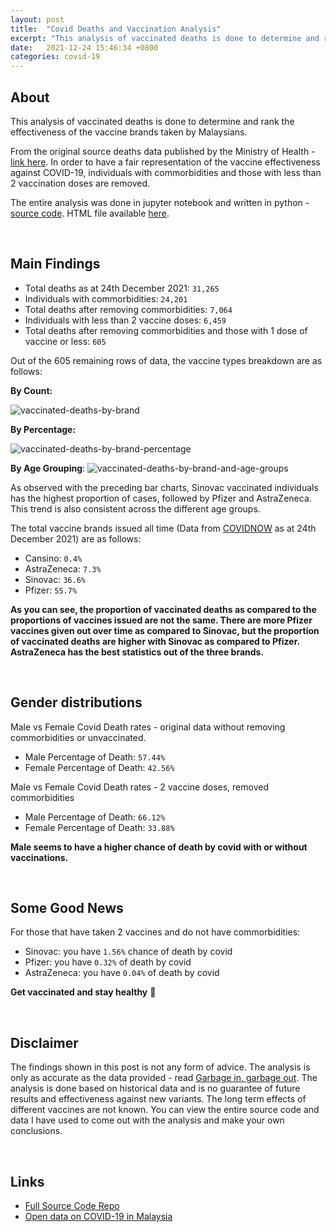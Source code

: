 ```yaml
---
layout: post
title:  "Covid Deaths and Vaccination Analysis"
excerpt: "This analysis of vaccinated deaths is done to determine and rank the effectiveness of the vaccine brands taken by Malaysians. In order to have a fair representation of the vaccine effectiveness against COVID-19, individuals with commorbidities and those with less than 2 vaccination doses are removed."
date:   2021-12-24 15:46:34 +0800
categories: covid-19
---
```


## About

This analysis of vaccinated deaths is done to determine and rank the effectiveness of the vaccine brands taken by Malaysians.

From the original source deaths data published by the Ministry of Health - [link here](https://github.com/MoH-Malaysia/covid19-public). In order to have a fair representation of the vaccine effectiveness against COVID-19, individuals with commorbidities and those with less than 2 vaccination doses are removed.

The entire analysis was done in jupyter notebook and written in python - [source code](https://github.com/marksia/covid_deaths_and_vaccination/blob/main/Covid%20Deaths%20by%20Vaccine.ipynb). HTML file available [here](https://github.com/marksia/covid_deaths_and_vaccination/blob/main/Covid%20Deaths%20by%20Vaccine.html).

&nbsp;

## Main Findings

- Total deaths as at 24th December 2021: `31,265`
- Individuals with commorbidities: `24,201`
- Total deaths after removing commorbidities: `7,064`
- Individuals with less than 2 vaccine doses: `6,459`
- Total deaths after removing commorbidities and those with 1 dose of vaccine or less: `605`

Out of the 605 remaining rows of data, the vaccine types breakdown are as follows:

**By Count:**

![vaccinated-deaths-by-brand](/assets/images/vaccinated-deaths-by-brand.png)

**By Percentage:**

![vaccinated-deaths-by-brand-percentage](/assets/images/vaccinated-deaths-by-brand-percentage.png)

**By Age Grouping**:
![vaccinated-deaths-by-brand-and-age-groups](/assets/images/vaccinated-deaths-by-brand-and-age-groups.png)

As observed with the preceding bar charts, Sinovac vaccinated individuals has the highest proportion of cases, followed by Pfizer and AstraZeneca. This trend is also consistent across the different age groups.

The total vaccine brands issued all time (Data from [COVIDNOW](https://covidnow.moh.gov.my/vaccinations) as at 24th December 2021) are as follows:

- Cansino: `0.4%`
- AstraZeneca: `7.3%`
- Sinovac: `36.6%`
- Pfizer: `55.7%`

**As you can see, the proportion of vaccinated deaths as compared to the proportions of vaccines issued are not the same. There are more Pfizer vaccines given out over time as compared to Sinovac, but the proportion of vaccinated deaths are higher with Sinovac as compared to Pfizer. AstraZeneca has the best statistics out of the three brands.**

&nbsp;

## Gender distributions

Male vs Female Covid Death rates - original data without removing commorbidities or unvaccinated.

- Male Percentage of Death: `57.44%`
- Female Percentage of Death: `42.56%`

Male vs Female Covid Death rates - 2 vaccine doses, removed commorbidities

- Male Percentage of Death: `66.12%`
- Female Percentage of Death: `33.88%`

**Male seems to have a higher chance of death by covid with or without vaccinations.**

&nbsp;

## Some Good News

For those that have taken 2 vaccines and do not have commorbidities:

- Sinovac: you have `1.56%` chance of death by covid
- Pfizer: you have `0.32%` of death by covid
- AstraZeneca: you have `0.04%` of death by covid

**Get vaccinated and stay healthy** 🙂

&nbsp;

## Disclaimer

The findings shown in this post is not any form of advice. The analysis is only as accurate as the data provided - read [Garbage in, garbage out](https://en.wikipedia.org/wiki/Garbage_in,_garbage_out). The analysis is done based on historical data and is no guarantee of future results and effectiveness against new variants. The long term effects of different vaccines are not known. You can view the entire source code and data I have used to come out with the analysis and make your own conclusions.

&nbsp;

## Links

- [Full Source Code Repo](https://github.com/marksia/covid_deaths_and_vaccination)
- [Open data on COVID-19 in Malaysia](https://github.com/MoH-Malaysia/covid19-public)
